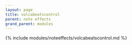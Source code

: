 ```yaml
---
layout: page
title: volcabeatscontrol
parent: note effects
grand_parent: modules
---
```


{% include modules/noteeffects/volcabeatscontrol.md %}
